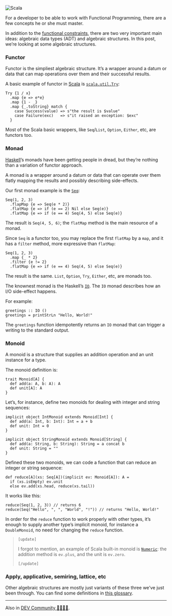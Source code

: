 ![Scala](//cacilhas.info/img/scala.png)

For a developer to be able to work with Functional Programming, there are a few concepts he or she must master.

In addition to the [functional constraints](http://kodumaro.cacilhas.info/2019/09/lies-they-told-you.html), there are two very important main ideas: algebraic data types (ADT) and algebraic structures. In this post, we’re looking at some algebraic structures.

### Functor

Functor is the simpliest algebraic structure. It’s a wrapper around a datum or data that can map operations over them and their successful results.

A basic example of functor in [Scala](https://www.scala-lang.org/) is [`scala.util.Try`](https://www.scala-lang.org/api/current/scala/util/Try.html):

    Try {1 / x}
      .map {e => e*e}
      .map {1 - _}
      .map {_.toString} match {
        case Success(value) => s"the result is $value"
        case Failure(exc)   => s"it raised an exception: $exc"
      }

Most of the Scala basic wrappers, like `Seq`/`List`, `Option`, `Either`, etc, are functors too.

### Monad

[Haskell](https://www.haskell.org/)’s monads have been getting people in dread, but they’re nothing than a variation of functor approach.

A monad is a wrapper around a datum or data that can operate over them flatly mapping the results and possibly describing side-effects.

Our first monad example is the [`Seq`](https://www.scala-lang.org/api/current/scala/collection/immutable/Seq.html):

    Seq(1, 2, 3)
      .flapMap {e => Seq(e * 2)}
      .flatMap {e => if (e == 2) Nil else Seq(e)}
      .flatMap {e => if (e == 4) Seq(4, 5) else Seq(e)}

The result is `Seq(4, 5, 6)`; the `flatMap` method is the main resource of a monad.

Since `Seq` is a functor too, you may replace the first `flatMap` by a `map`, and it has a `filter` method, more expressive than `flatMap`:

    Seq(1, 2, 3)
      .map {_ * 2}
      .filter {e != 2}
      .flatMap {e => if (e == 4) Seq(4, 5) else Seq(e)}

The result is the same. `List`, `Option`, `Try`, `Either`, etc, are monads too.

The knownest monad is the Haskell’s [`IO`](https://wiki.haskell.org/Introduction_to_IO). The `IO` monad describes how an I/O side-effect happens.

For example:

    greetings :: IO ()
    greetings = printStrLn "Hello, World!"

The `greetings` function idempotently returns an `IO` monad that can trigger a writing to the standard output.

### Monoid

A monoid is a structure that supplies an addition operation and an unit instance for a type.

The monoid definition is:

    trait Monoid[A] {
      def add(a: A, b: A): A
      def unit[A]: A
    }

Let’s, for instance, define two monoids for dealing with integer and string sequences:

    implicit object IntMonoid extends Monoid[Int] {
      def add(a: Int, b: Int): Int = a + b
      def unit: Int = 0
    }
    
    implicit object StringMonoid extends Monoid[String] {
      def add(a: String, b: String): String = a concat b
      def unit: String = ""
    }

Defined these two monoids, we can code a function that can reduce an integer or string sequence:

    def reduce[A](xs: Seq[A])(implicit ev: Monoid[A]): A =
      if (xs.isEmpty) ev.unit
      else ev.add(xs.head, reduce(xs.tail))

It works like this:

    reduce(Seq(1, 2, 3)) // returns 6
    reduce(Seq("Hello", ", ", "World", "!")) // returns "Hello, World!"

In order for the `reduce` function to work properly with other types, it’s enough to supply another type’s implicit monoid, for instance a `DoubleMonoid`, no need for changing the `reduce` function.

> `[update]`
> 
> I forgot to mention, an example of Scala built-in monoid is [`Numeric`](https://www.scala-lang.org/api/current/scala/math/Numeric.html): the addition method is `ev.plus`, and the unit is `ev.zero`.
> 
> `[/update]`

### Apply, applicative, semiring, lattice, etc

Other algebraic structures are mostly just variants of these three we’ve just been through. You can find some definitions in [this glossary](https://www.linkedin.com/pulse/glossary-functional-programming-john-de-goes/).

* * *

Also in [DEV Community 👩‍💻👨‍💻](https://dev.to/cacilhas/algebraic-structures-2g9o).